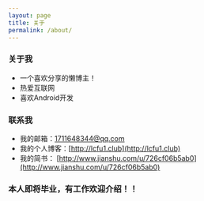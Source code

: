 ```yaml
---
layout: page
title: 关于
permalink: /about/
---
```


### 关于我
- 一个喜欢分享的懒博主！
- 热爱互联网
- 喜欢Android开发

### 联系我
- 我的邮箱：1711648344@qq.com
- 我的个人博客：[http://lcfu1.club](http://lcfu1.club)
- 我的简书：
[http://www.jianshu.com/u/726cf06b5ab0](http://www.jianshu.com/u/726cf06b5ab0)

### 本人即将毕业，有工作欢迎介绍！！
